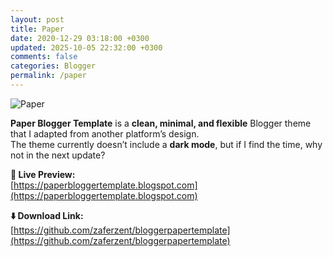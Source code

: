 ```yaml
---           
layout: post
title: Paper
date: 2020-12-29 03:18:00 +0300
updated: 2025-10-05 22:32:00 +0300
comments: false
categories: Blogger
permalink: /paper
---
```

![Paper](https://blogger.googleusercontent.com/img/b/R29vZ2xl/AVvXsEhoAZSjK8jdOk__PLnXAawMJXf5fyxh3kUcQflGgm_meD9E4ufLo0N3KslG7bVr-bbV8hP0RZFA4YL2SSmAkbnXzzY-zbdm-QObnq-AZoMHawsdv9SDj1DEHjB6-Buj4BjDNbKmTocnBqIoIcBpIqy20ZUrj81unYRS2sTCBNbmZiNSKI9J1GRqgRGv/s1600/blogger-paper-template.webp)

**Paper Blogger Template** is a **clean, minimal, and flexible** Blogger theme that I adapted from another platform’s design.  
The theme currently doesn’t include a **dark mode**, but if I find the time, why not in the next update? 

**🔗 Live Preview:**  
[https://paperbloggertemplate.blogspot.com](https://paperbloggertemplate.blogspot.com)

**⬇️ Download Link:**  
[https://github.com/zaferzent/bloggerpapertemplate](https://github.com/zaferzent/bloggerpapertemplate)
